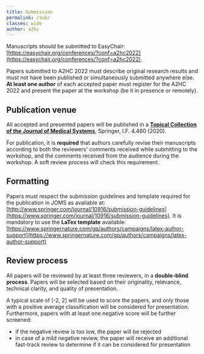 ```yaml
---
title: Submission
permalink: /sub/
classes: wide
author: a2hc
---
```


Manuscripts should be submitted to EasyChair: [https://easychair.org/conferences/?conf=a2hc2022](https://easychair.org/conferences/?conf=a2hc2022).

Papers submitted to A2HC 2022 must describe original research results and must not have been published or simultaneously submitted anywhere else.
**At least one author** of each accepted paper must register for the A2HC 2022 and present the paper at the workshop (be it in presence or remotely).

## Publication venue

All accepted and presented papers will be published in a [**Topical Collection of the Journal of Medical Systems**](http://www.springer.com/journal/10916), Springer, I.F. 4.460 (2020).

For publication, it is **required** that authors carefully revise their manuscripts according to both the reviewers' comments received while submitting to the workshop, and the comments received from the audience during the workshop.
A soft review process will check this requirement.

## Formatting

Papers must respect the submission guidelines and template required for the publication in JOMS as available at:
[http://www.springer.com/journal/10916/submission-guidelines](https://www.springer.com/journal/10916/submission-guidelines).
It is mandatory to use the **LaTex template** available: [https://www.springernature.com/gp/authors/campaigns/latex-author-support](https://www.springernature.com/gp/authors/campaigns/latex-author-support)

## Review process

All papers will be reviewed by at least three reviewers, in a **double-blind process**.
Papers will be selected based on their originality, relevance, technical clarity, and quality of presentation.

A typical scale of [-2, 2] will be used to score the papers, and only those with a positive average classification will be considered for presentation.
Furthermore, papers with at least one negative score will be further screened:
 - if the negative review is too low, the paper will be rejected
 - in case of a mild negative review, the paper will receive an additional fast-track review to determine if it can be considered for presentation 
